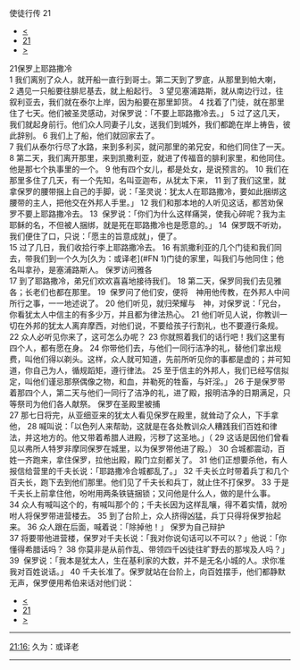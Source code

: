 ﻿





 使徒行传 21




* [<](bible/ACT20.md)
* [21](bible/ACT.md)
* [>](bible/ACT22.md)



 
21保罗上耶路撒冷  
1 我们离别了众人，就开船一直行到哥士。第二天到了罗底，从那里到帕大喇， 
2 遇见一只船要往腓尼基去，就上船起行。 
3 望见塞浦路斯，就从南边行过，往叙利亚去，我们就在泰尔上岸，因为船要在那里卸货。 
4 找着了门徒，就在那里住了七天。他们被圣灵感动，对保罗说：「不要上耶路撒冷去。」 
5 过了这几天，我们就起身前行。他们众人同妻子儿女，送我们到城外，我们都跪在岸上祷告，彼此辞别。 
6 我们上了船，他们就回家去了。  
7 我们从泰尔行尽了水路，来到多利买，就问那里的弟兄安，和他们同住了一天。 
8 第二天，我们离开那里，来到凯撒利亚，就进了传福音的腓利家里，和他同住。他是那七个执事里的一个。 
9 他有四个女儿，都是处女，是说预言的。 
10 我们在那里多住了几天，有一个先知，名叫亚迦布，从犹太下来， 
11 到了我们这里，就拿保罗的腰带捆上自己的手脚，说：「圣灵说：犹太人在耶路撒冷，要如此捆绑这腰带的主人，把他交在外邦人手里。」 
12 我们和那本地的人听见这话，都苦劝保罗不要上耶路撒冷去。 
13  保罗说：「你们为什么这样痛哭，使我心碎呢？我为主耶稣的名，不但被人捆绑，就是死在耶路撒冷也是愿意的。」 
14  保罗既不听劝，我们便住了口，只说：「愿主的旨意成就」，便了。  
15 过了几日，我们收拾行李上耶路撒冷去。 
16 有凯撒利亚的几个门徒和我们同去，带我们到一个久为[久为：或译老](#FN
1)门徒的家里，叫我们与他同住；他名叫拿孙，是塞浦路斯人。 保罗访问雅各  
17 到了耶路撒冷，弟兄们欢欢喜喜地接待我们。 
18 第二天，保罗同我们去见雅各；长老们也都在那里。 
19  保罗问了他们安，便将　神用他传教，在外邦人中间所行之事，一一地述说了。 
20 他们听见，就归荣耀与　神，对保罗说：「兄台，你看犹太人中信主的有多少万，并且都为律法热心。 
21 他们听见人说，你教训一切在外邦的犹太人离弃摩西，对他们说，不要给孩子行割礼，也不要遵行条规。 
22 众人必听见你来了，这可怎么办呢？ 
23 你就照着我们的话行吧！我们这里有四个人，都有愿在身。 
24 你带他们去，与他们一同行洁净的礼，替他们拿出规费，叫他们得以剃头。这样，众人就可知道，先前所听见你的事都是虚的；并可知道，你自己为人，循规蹈矩，遵行律法。 
25 至于信主的外邦人，我们已经写信拟定，叫他们谨忌那祭偶像之物，和血，并勒死的牲畜，与奸淫。」 
26 于是保罗带着那四个人，第二天与他们一同行了洁净的礼，进了殿，报明洁净的日期满足，只等祭司为他们各人献祭。 保罗在圣殿里被捕  
27 那七日将完，从亚细亚来的犹太人看见保罗在殿里，就耸动了众人，下手拿他， 
28 喊叫说：「以色列人来帮助，这就是在各处教训众人糟践我们百姓和律法，并这地方的。他又带着希腊人进殿，污秽了这圣地。」（ 
29 这话是因他们曾看见以弗所人特罗非摩同保罗在城里，以为保罗带他进了殿。） 
30 合城都震动，百姓一齐跑来，拿住保罗，拉他出殿，殿门立刻都关了。 
31 他们正想要杀他，有人报信给营里的千夫长说：「耶路撒冷合城都乱了。」 
32 千夫长立时带着兵丁和几个百夫长，跑下去到他们那里。他们见了千夫长和兵丁，就止住不打保罗。 
33 于是千夫长上前拿住他，吩咐用两条铁链捆锁；又问他是什么人，做的是什么事。 
34 众人有喊叫这个的，有喊叫那个的；千夫长因为这样乱嚷，得不着实情，就吩咐人将保罗带进营楼去。 
35 到了台阶上，众人挤得凶猛，兵丁只得将保罗抬起来。 
36 众人跟在后面，喊着说：「除掉他！」 保罗为自己辩护  
37 将要带他进营楼，保罗对千夫长说：「我对你说句话可以不可以？」他说：「你懂得希腊话吗？ 
38 你莫非是从前作乱、带领四千凶徒往旷野去的那埃及人吗？」 
39  保罗说：「我本是犹太人，生在基利家的大数，并不是无名小城的人。求你准我对百姓说话。」 
40 千夫长准了。保罗就站在台阶上，向百姓摆手，他们都静默无声，保罗便用希伯来话对他们说： 
* [<](bible/ACT20.md)
* [21](bible/ACT.md)
* [>](bible/ACT22.md)





---


[21:16:](#V16)
久为：或译老




---









